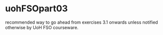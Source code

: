 # uohFSOpart03
recommended way to go ahead from exercises 3.1 onwards unless notified otherwise by UoH FSO courseware.
